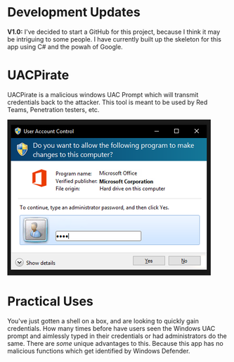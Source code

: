 # Development Updates
**V1.0:** I've decided to start a GitHub for this project, because I think it may be intriguing to some people. I have currently built up the skeleton for this app using C# and the powah of Google. 


# UACPirate
UACPirate is a malicious windows UAC Prompt which will transmit credentials back to the attacker. This tool is meant to be used by Red Teams, Penetration testers, etc. 

![UACPrompt](https://raw.githubusercontent.com/EnigmaMe/UACPirate/master/UACExample.PNG)

# Practical Uses
You've just gotten a shell on a box, and are looking to quickly gain credentials. How many times before have users seen the Windows UAC prompt and aimlessly typed in their credentials or had administrators do the same.
There are *some* unique advantages to this. Because this app has no malicious functions which get identified by Windows Defender. 
